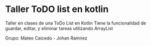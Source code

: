 # Taller ToDO list en kotlin
Taller en clases de una ToDo List en Kotlin
Tiene la funcionalidad de guardar, editar, y eliminar tareas utilizando ArrayList

Grupo: Mateo Caicedo - Johan Ramirez
